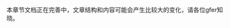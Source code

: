 本章节文档正在完善中，文章结构和内容可能会产生比较大的变化，请各位gfer知晓。

<!--
[TOC]


>[danger] # 数据库配置文件

如果使用框架封装的单例管理包gins进行管理，那么
数据库配置可以在全局配置文件config.yml中进行配置，例如：
```go
database:
    default:
        - host:     127.0.0.1
          port:     3306
          user:     root
          pass:     123456
          name:     test
          type:     mysql
          role:     master
          charset:  utf-8
          priority: 1
        - host:     127.0.0.2
          port:     3306
          user:     root
          pass:     123456
          name:     test
          type:     mysql
          role:     master
          charset:  utf-8
          priority: 1
```

